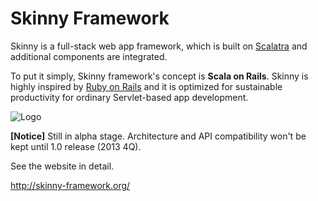 # Skinny Framework 

Skinny is a full-stack web app framework, which is built on [Scalatra](http://scalatra.org) and additional components are integrated. 

To put it simply, Skinny framework's concept is **Scala on Rails**. Skinny is highly inspired by [Ruby on Rails](http://rubyonrails.org/) and it is optimized for sustainable productivity for ordinary Servlet-based app development. 

![Logo](https://github.com/seratch/skinny-framework/raw/develop/img/logo.png)

**[Notice]** Still in alpha stage. Architecture and API compatibility won't be kept until 1.0 release (2013 4Q).

See the website in detail.

http://skinny-framework.org/

